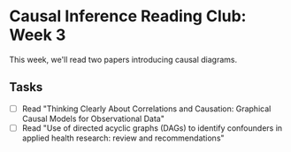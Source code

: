 
# Causal Inference Reading Club: Week 3

<!-- badges: start -->
<!-- badges: end -->

This week, we'll read two papers introducing causal diagrams.

## Tasks

- [ ] Read "Thinking Clearly About Correlations and Causation: Graphical Causal Models for Observational Data"
- [ ] Read "Use of directed acyclic graphs (DAGs) to identify confounders in applied health research: review and recommendations"
